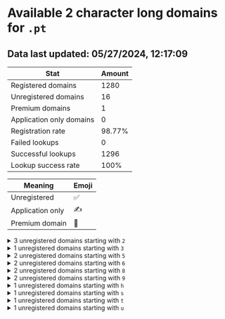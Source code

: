 # Available 2 character long domains for `.pt`

## Data last updated: 05/27/2024, 12:17:09

|Stat|Amount|
|--|--|
|Registered domains|1280|
|Unregistered domains|16|
|Premium domains|1|
|Application only domains|0|
|Registration rate|98.77%|
|Failed lookups|0|
|Successful lookups|1296|
|Lookup success rate|100%|


|Meaning|Emoji|
|--|--|
|Unregistered|:white_check_mark:|
|Application only|:writing_hand:|
|Premium domain|:gem:|

<details>
<summary>3 unregistered domains starting with <bold><code>2</code></bold></summary>

|Type|Domain|
|--|--|
|:white_check_mark:|`2a.pt`|
|:white_check_mark:|`2k.pt`|
|:white_check_mark:|`2s.pt`|
</details>
<details>
<summary>1 unregistered domains starting with <bold><code>3</code></bold></summary>

|Type|Domain|
|--|--|
|:white_check_mark:|`31.pt`|
</details>
<details>
<summary>2 unregistered domains starting with <bold><code>5</code></bold></summary>

|Type|Domain|
|--|--|
|:white_check_mark:|`57.pt`|
|:white_check_mark:|`59.pt`|
</details>
<details>
<summary>2 unregistered domains starting with <bold><code>6</code></bold></summary>

|Type|Domain|
|--|--|
|:white_check_mark:|`62.pt`|
|:white_check_mark:|`65.pt`|
</details>
<details>
<summary>2 unregistered domains starting with <bold><code>8</code></bold></summary>

|Type|Domain|
|--|--|
|:white_check_mark:|`83.pt`|
|:white_check_mark:|`84.pt`|
</details>
<details>
<summary>2 unregistered domains starting with <bold><code>9</code></bold></summary>

|Type|Domain|
|--|--|
|:white_check_mark:|`92.pt`|
|:white_check_mark:|`94.pt`|
</details>
<details>
<summary>1 unregistered domains starting with <bold><code>h</code></bold></summary>

|Type|Domain|
|--|--|
|:gem:|`hd.pt`|
</details>
<details>
<summary>1 unregistered domains starting with <bold><code>s</code></bold></summary>

|Type|Domain|
|--|--|
|:white_check_mark:|`sa.pt`|
</details>
<details>
<summary>1 unregistered domains starting with <bold><code>t</code></bold></summary>

|Type|Domain|
|--|--|
|:white_check_mark:|`to.pt`|
</details>
<details>
<summary>1 unregistered domains starting with <bold><code>u</code></bold></summary>

|Type|Domain|
|--|--|
|:white_check_mark:|`ue.pt`|
</details>